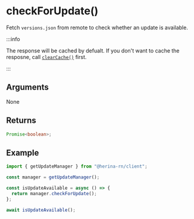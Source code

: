 # checkForUpdate()

Fetch `versions.json` from remote to check whether an update is available.

:::info

The response will be cached by defualt. If you don't want to cache the resposne, call [`clearCache()`](/guide/packages/client/updateManager/clearCache.html) first.

:::

## Arguments

None

## Returns

```typescript
Promise<boolean>;
```

## Example

```typescript
import { getUpdateManager } from "@herina-rn/client";

const manager = getUpdateManager();

const isUpdateAvailable = async () => {
  return manager.checkForUpdate();
};

await isUpdateAvailable();
```
